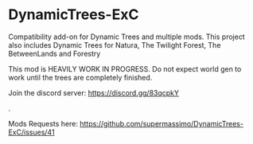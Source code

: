 # DynamicTrees-ExC
Compatibility add-on for Dynamic Trees and multiple mods. This project also includes Dynamic Trees for Natura, The Twilight Forest, The BetweenLands and Forestry

This mod is HEAVILY WORK IN PROGRESS. Do not expect world gen to work until the trees are completely finished.

Join the discord server: https://discord.gg/83qcpkY

.


Mods Requests here: https://github.com/supermassimo/DynamicTrees-ExC/issues/41
